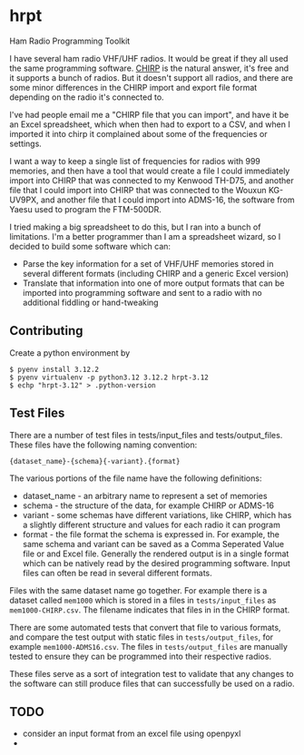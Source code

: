 # hrpt
Ham Radio Programming Toolkit

I have several ham radio VHF/UHF radios. It would be great if they all
used the same programming software.
[CHIRP](https://chirpmyradio.com/projects/chirp/wiki/Home) is the natural answer,
it's free and it supports a bunch of radios. But it doesn't support all radios, and
there are some minor differences in the CHIRP import and export file format
depending on the radio it's connected to.

I've had people email me a "CHIRP file that you can import", and have it be
an Excel spreadsheet, which when then had to export to a CSV, and when I
imported it into chirp it complained about some of the frequencies or
settings.

I want a way to keep a single list of frequencies for radios with 999
memories, and then have a tool that would create a file I could immediately
import into CHIRP that was connected to my Kenwood TH-D75, and another file
that I could import into CHIRP that was connected to the Wouxun KG-UV9PX, and
another file that I could import into ADMS-16, the software from Yaesu used to
program the FTM-500DR.

I tried making a big spreadsheet to do this, but I ran into a bunch of limitations.
I'm a better programmer than I am a spreadsheet wizard, so I decided to build
some software which can:

* Parse the key information for a set of VHF/UHF memories stored in several
  different formats (including CHIRP and a generic Excel version)
* Translate that information into one of more output formats that can be
  imported into programming software and sent to a radio with no additional
  fiddling or hand-tweaking


## Contributing

Create a python environment by
```
$ pyenv install 3.12.2
$ pyenv virtualenv -p python3.12 3.12.2 hrpt-3.12
$ echp "hrpt-3.12" > .python-version
```

## Test Files

There are a number of test files in tests/input_files and tests/output_files.
These files have the following naming convention:

    {dataset_name}-{schema}{-variant}.{format}

The various portions of the file name have the following definitions:

* dataset_name - an arbitrary name to represent a set of memories
* schema - the structure of the data, for example CHIRP or ADMS-16
* variant - some schemas have different variations, like CHIRP, which
  has a slightly different structure and values for each radio it can
  program
* format - the file format the schema is expressed in. For example, the
  same schema and variant can be saved as a Comma Seperated Value file or
  and Excel file. Generally the rendered output is in a single format which
  can be natively read by the desired programming software. Input files can
  often be read in several different formats.

Files with the same dataset name go together. For example there is a dataset
called `mem1000` which is stored in a files in `tests/input_files` as
`mem1000-CHIRP.csv`. The filename indicates that files in in the CHIRP format.

There are some automated tests that convert that file to various formats, and
compare the test output with static files in `tests/output_files`, for example
`mem1000-ADMS16.csv`. The files in `tests/output_files` are manually tested to
ensure they can be programmed into their respective radios.

These files serve as a sort of integration test to validate that any changes to
the software can still produce files that can successfully be used on a radio.


## TODO

- consider an input format from an excel file using openpyxl
-
